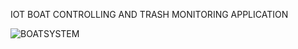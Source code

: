 IOT BOAT CONTROLLING AND TRASH MONITORING APPLICATION

![BOATSYSTEM](https://github.com/ANUJT65/iot-remote-control-app-with-serial-monitor/assets/123918593/e7fdae21-5a91-407d-b542-075ac11f3009)

